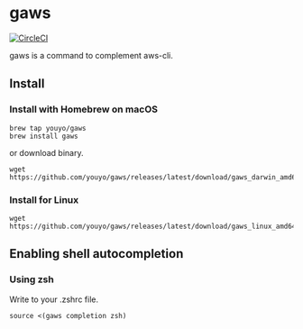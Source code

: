 # gaws

[![CircleCI](https://circleci.com/gh/youyo/gaws.svg?style=svg)](https://circleci.com/gh/youyo/gaws)

gaws is a command to complement aws-cli.

## Install

### Install with Homebrew on macOS

```
brew tap youyo/gaws
brew install gaws
```

or download binary.

```
wget https://github.com/youyo/gaws/releases/latest/download/gaws_darwin_amd64.zip
```

### Install for Linux

```
wget https://github.com/youyo/gaws/releases/latest/download/gaws_linux_amd64.tar.gz
```

## Enabling shell autocompletion

### Using zsh

Write to your .zshrc file.

```
source <(gaws completion zsh)
```
